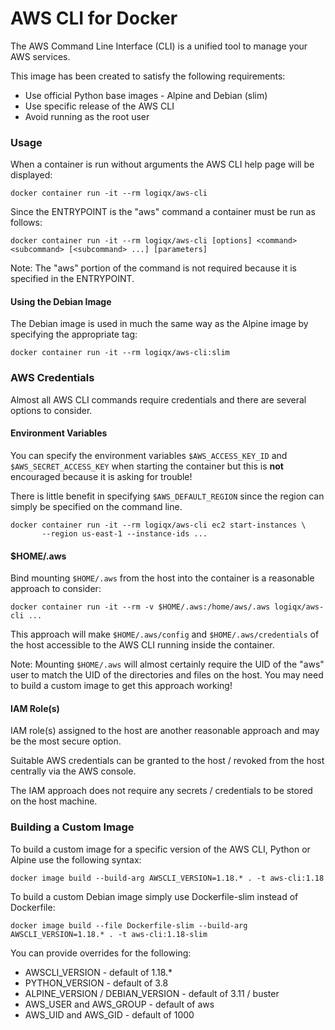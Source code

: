 # AWS CLI for Docker

The AWS Command Line Interface (CLI) is a unified tool to manage your AWS services.

This image has been created to satisfy the following requirements:

- Use official Python base images - Alpine and Debian (slim)
- Use specific release of the AWS CLI
- Avoid running as the root user



### Usage

When a container is run without arguments the AWS CLI help page will be displayed:

```
docker container run -it --rm logiqx/aws-cli
```

Since the ENTRYPOINT is the "aws" command a container must be run as follows:

```
docker container run -it --rm logiqx/aws-cli [options] <command> <subcommand> [<subcommand> ...] [parameters]
```

Note: The "aws" portion of the command is not required because it is specified in the ENTRYPOINT.



#### Using the Debian Image

The Debian image is used in much the same way as the Alpine image by specifying the appropriate tag:

```
docker container run -it --rm logiqx/aws-cli:slim
```



### AWS Credentials

Almost all AWS CLI commands require credentials and there are several options to consider.

#### Environment Variables

You can specify the environment variables `$AWS_ACCESS_KEY_ID` and `$AWS_SECRET_ACCESS_KEY` when starting the container but this is **not** encouraged because it is asking for trouble!

There is little benefit in specifying `$AWS_DEFAULT_REGION` since the region can simply be specified on the command line.

```
docker container run -it --rm logiqx/aws-cli ec2 start-instances \
       --region us-east-1 --instance-ids ...
```

#### $HOME/.aws

Bind mounting `$HOME/.aws` from the host into the container is a reasonable approach to consider:

```
docker container run -it --rm -v $HOME/.aws:/home/aws/.aws logiqx/aws-cli ...
```

This approach will make `$HOME/.aws/config` and `$HOME/.aws/credentials` of the host accessible to the AWS CLI running inside the container.

Note: Mounting `$HOME/.aws` will almost certainly require the UID of the "aws" user to match the UID of the directories and files on the host. You may need to build a custom image to get this approach working!

#### IAM Role(s)

IAM role(s) assigned to the host are another reasonable approach and may be the most secure option.

Suitable AWS credentials can be granted to the host / revoked from the host centrally via the AWS console.

The IAM approach does not require any secrets / credentials to be stored on the host machine.



### Building a Custom Image

To build a custom image for a specific version of the AWS CLI, Python or Alpine use the following syntax:

```
docker image build --build-arg AWSCLI_VERSION=1.18.* . -t aws-cli:1.18
```

To build a custom Debian image simply use Dockerfile-slim instead of Dockerfile:

```
docker image build --file Dockerfile-slim --build-arg AWSCLI_VERSION=1.18.* . -t aws-cli:1.18-slim
```

You can provide overrides for the following:

- AWSCLI_VERSION - default of 1.18.*
- PYTHON_VERSION - default of 3.8
- ALPINE_VERSION / DEBIAN_VERSION  - default of 3.11 / buster
- AWS_USER and AWS_GROUP - default of aws
- AWS_UID and AWS_GID - default of 1000
